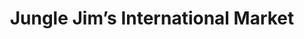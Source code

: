 ---
title: "Jungle Jim’s International Market"
url: /fairfield/jungle-jims-international-market/
shop: Supermarkt
---
